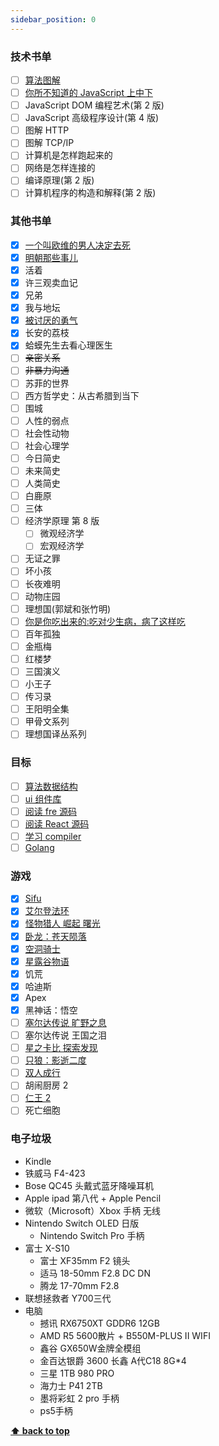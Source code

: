 ```yaml
---
sidebar_position: 0
---
```


### 技术书单

- [ ] [算法图解](https://github.com/egonSchiele/grokking_algorithms)
- [ ] [你所不知道的 JavaScript 上中下](https://github.com/getify/You-Dont-Know-JS)
- [ ] JavaScript DOM 编程艺术(第 2 版)
- [ ] JavaScript 高级程序设计(第 4 版)
- [ ] 图解 HTTP
- [ ] 图解 TCP/IP
- [ ] 计算机是怎样跑起来的
- [ ] 网络是怎样连接的
- [ ] 编译原理(第 2 版)
- [ ] 计算机程序的构造和解释(第 2 版)

### 其他书单

- [x] [一个叫欧维的男人决定去死](https://book.douban.com/subject/26672693/)
- [x] [明朝那些事儿](https://book.douban.com/subject/3674537/)
- [x] 活着
- [x] 许三观卖血记
- [x] 兄弟
- [x] 我与地坛
- [x] [被讨厌的勇气](https://book.douban.com/subject/26369699/)
- [x] 长安的荔枝
- [x] 蛤蟆先生去看心理医生
- [ ] ~~亲密关系~~
- [ ] ~~非暴力沟通~~
- [ ] 苏菲的世界
- [ ] 西方哲学史：从古希腊到当下
- [ ] 围城
- [ ] 人性的弱点
- [ ] 社会性动物
- [ ] 社会心理学
- [ ] 今日简史
- [ ] 未来简史
- [ ] 人类简史
- [ ] 白鹿原
- [ ] 三体
- [ ] 经济学原理 第 8 版
  - [ ] 微观经济学
  - [ ] 宏观经济学
- [ ] 无证之罪
- [ ] 坏小孩
- [ ] 长夜难明
- [ ] 动物庄园
- [ ] 理想国(郭斌和张竹明)
- [ ] [你是你吃出来的:吃对少生病，病了这样吃](https://book.douban.com/subject/27590675/)
- [ ] 百年孤独
- [ ] 金瓶梅
- [ ] 红楼梦
- [ ] 三国演义
- [ ] 小王子
- [ ] 传习录
- [ ] 王阳明全集
- [ ] 甲骨文系列
- [ ] 理想国译丛系列

[//]: # '- [ ] 鲁迅全集'
[//]: # '- [ ] 莫言经典作品'
[//]: # '- [ ] 甲骨文系列'
[//]: # '  - 中国史'
[//]: # '  - [ ] 消失的古城'
[//]: # '  - [ ] 秦汉帝国'
[//]: # '  - [ ] 紫禁城的荣光'
[//]: # '  - [ ] 大清帝国'
[//]: # '  - [ ] 南京 1937'
[//]: # '  - [ ] 撒马尔罕的金桃'
[//]: # '  - [ ] 天国之秋'
[//]: # '  - [ ] 中国 1945'
[//]: # '  - [ ] 最后的大队'
[//]: # '  - [ ] 雍正帝'
[//]: # '  - [ ] 湖南人与现代中国'
[//]: # '  - [ ] 忽必烈的挑战'
[//]: # '  - [ ] 永乐帝'
[//]: # '  - [ ] 倭寇'
[//]: # '  - [ ] 谜一样的清明上河图'
[//]: # '  - [ ] 北京的隐秘角落'
[//]: # '- [ ] 理想国译丛系列'
[//]: # '  - [ ] 没有宽恕就没有未来'
[//]: # '  - [ ] 漫漫自由路：曼德拉自传'
[//]: # '  - [ ] 断臂上的花朵：人生与法律的奇幻炼金术'
[//]: # '  - [ ] 历史的终结与最后的人'
[//]: # '  - [ ] 政治秩序的起源：从前人类时代到法国大革命'
[//]: # '  - [ ] 事实即颠覆'
[//]: # '  - [ ] 零年：1945：现代世界诞生的时刻'
[//]: # '  - [ ] 大断裂：人类本性与社会秩序的重建'
[//]: # '  - [ ] 政治秩序与政治衰败：从工业革命到民主全球化'
[//]: # '  - [ ] 罪孽的报应：德国和日本的战争记忆'
[//]: # '  - [ ] 档案：一部个人史'
[//]: # '  - [ ] 布达佩斯往事：冷战时期一个东欧家庭的秘密档案'
[//]: # '  - [ ] 信任：社会美德与创造经济繁荣'
[//]: # '  - [ ] 奥斯维辛：一部历史'
[//]: # '  - [ ] 活着回来的男人：一个普通日本兵的二战及战后生命史'
[//]: # '  - [ ] 我们的后人类未来'
[//]: # '  - [ ] 奥斯曼帝国的衰亡：一战中东，1914—1920'
[//]: # '  - [ ] 国家构建：21世纪的国家治理与世界秩序'
[//]: # '  - [ ] 战争、枪炮与选票'
[//]: # '  - [ ] 金与铁 : 俾斯麦、布莱希罗德与德意志帝国的建立'
[//]: # '  - [ ] 创造日本：1853-1964'
[//]: # '  - [ ] 娜塔莎之舞：俄罗斯文化史'
[//]: # '  - [ ] 日本之镜：日本文化中的英雄与恶人'
[//]: # '  - [ ] 教宗与墨索里尼：庇护十一世与法西斯崛起秘史'
[//]: # '  - [ ] 明治天皇'
[//]: # '  - [ ] 八月炮火'
[//]: # '  - [ ] 资本之都：21世纪德里的美好与野蛮'
[//]: # '  - [ ] 回访历史：新东欧之旅'
[//]: # '  - [ ] 克里米亚战争：被遗忘的帝国博弈'
[//]: # '  - [ ] 拉丁美洲被切开的血管'
[//]: # '  - [ ] 不敢懈怠：曼德拉的总统岁月'
[//]: # '  - [ ] 圣经与利剑：英国和巴勒斯坦——从青铜时代到贝尔福宣言'

### 目标

- [ ] [算法数据结构](https://github.com/z9956/algorithms)
- [ ] [ui 组件库](https://github.com/z9956/simple-ui)
- [ ] [阅读 fre 源码](https://github.com/z9956/diy-fre)
- [ ] [阅读 React 源码](https://github.com/z9956/diy-react)
- [ ] [学习 compiler](https://github.com/z9956/tiny-compiler)
- [ ] [Golang](https://github.com/z9956/go-learning)

[//]: # '- [ ] 程序员的数学 1、2、3'
[//]: # '- [ ] 离线数学及其应用'

### 游戏

- [x] [Sifu](<https://zh.wikipedia.org/wiki/%E5%B8%88%E7%88%B6_(%E6%B8%B8%E6%88%8F)>)
- [x] [艾尔登法环](https://zh.wikipedia.org/wiki/%E8%89%BE%E7%88%BE%E7%99%BB%E6%B3%95%E7%92%B0)
- [x] [怪物猎人 崛起 曙光](https://zh.wikipedia.org/wiki/%E9%AD%94%E7%89%A9%E7%8D%B5%E4%BA%BA_%E5%B4%9B%E8%B5%B7)
- [x] [卧龙：苍天陨落](https://zh.wikipedia.org/wiki/%E5%8D%A7%E9%BE%99%EF%BC%9A%E8%8B%8D%E5%A4%A9%E9%99%A8%E8%90%BD)
- [x] [空洞骑士](https://zh.wikipedia.org/zh-cn/%E7%A9%BA%E6%B4%9E%E9%A8%8E%E5%A3%AB)
- [x] [星露谷物语](https://zh.wikipedia.org/zh-cn/%E6%98%9F%E9%9C%B2%E8%B0%B7%E7%89%A9%E8%AF%AD)
- [x] 饥荒
- [x] 哈迪斯
- [x] Apex
- [x] 黑神话：悟空
- [ ] [塞尔达传说 旷野之息](https://zh.wikipedia.org/wiki/%E5%A1%9E%E5%B0%94%E8%BE%BE%E4%BC%A0%E8%AF%B4_%E6%97%B7%E9%87%8E%E4%B9%8B%E6%81%AF)
- [ ] 塞尔达传说 王国之泪
- [ ] [星之卡比 探索发现](https://zh.wikipedia.org/zh-cn/%E6%98%9F%E4%B9%8B%E5%8D%A1%E6%AF%94_%E6%8E%A2%E7%B4%A2%E7%99%BC%E7%8F%BE)
- [ ] [只狼：影逝二度](https://zh.wikipedia.org/zh-cn/%E9%9A%BB%E7%8B%BC%EF%BC%9A%E6%9A%97%E5%BD%B1%E9%9B%99%E6%AD%BB)
- [ ] [双人成行](https://zh.wikipedia.org/zh-cn/%E5%8F%8C%E4%BA%BA%E6%88%90%E8%A1%8C)
- [ ] 胡闹厨房 2
- [ ] [仁王 2](https://zh.wikipedia.org/wiki/%E4%BB%81%E7%8E%8B2)
- [ ] 死亡细胞

### 电子垃圾

- Kindle
- 铁威马 F4-423
- Bose QC45 头戴式蓝牙降噪耳机
- Apple ipad 第八代 + Apple Pencil
- 微软（Microsoft）Xbox 手柄 无线
- Nintendo Switch OLED 日版
  - Nintendo Switch Pro 手柄
- 富士 X-S10
  - 富士 XF35mm F2 镜头
  - 适马 18-50mm F2.8 DC DN
  - 腾龙 17-70mm F2.8
- 联想拯救者 Y700三代
- 电脑
  - 撼讯 RX6750XT GDDR6 12GB
  - AMD R5 5600散片 + B550M-PLUS II WIFI
  - 鑫谷 GX650W金牌全模组
  - 金百达银爵 3600 长鑫 A代C18 8G\*4
  - 三星 1TB 980 PRO
  - 海力士 P41 2TB
  - 墨将彩虹 2 pro 手柄
  - ps5手柄

**[⬆ back to top](#技术书单)**
